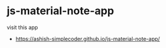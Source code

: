 # js-material-note-app

visit this app 
- https://ashish-simplecoder.github.io/js-material-note-app/
